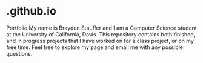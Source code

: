 # .github.io
Portfolio
  My name is Brayden Stauffer and I am a Computer Science student at the University of California, Davis.
This repository contains both finished, and in progress projects that I have worked on for a class project, or on my 
free time. Feel free to explore my page and email me with any possible questions.
